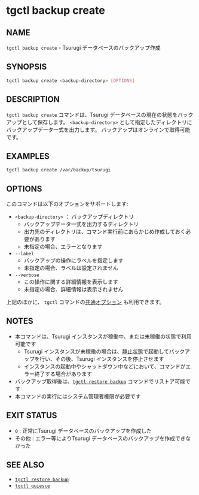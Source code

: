 # tgctl backup create

## NAME

`tgctl backup create` - Tsurugi データベースのバックアップ作成

## SYNOPSIS

```sh
tgctl backup create <backup-directory> [OPTIONS]
```

## DESCRIPTION

`tgctl backup create` コマンドは、Tsurugi データベースの現在の状態をバックアップとして保存します。
`<backup-directory>` として指定したディレクトリにバックアップデータ一式を出力します。
バックアップはオンラインで取得可能です。

## EXAMPLES

```sh
tgctl backup create /var/backup/tsurugi
```

## OPTIONS

このコマンドは以下のオプションをサポートします:

* `<backup-directory>` ： バックアップディレクトリ
  * バックアップデータ一式を出力するディレクトリ
  * 出力先のディレクトリは、コマンド実行前にあらかじめ作成しておく必要があります
  * 未指定の場合、エラーとなります
* `--label`
  * バックアップの操作にラベルを指定します
  * 未指定の場合、ラベルは設定されません
* `--verbose`
  * この操作に関する詳細情報を表示します
  * 未指定の場合、詳細情報は表示されません

上記のほかに、 `tgctl` コマンドの[共通オプション](./tgctl_ja.md#common-options) も利用できます。

<!--
- `--overwrite`は未実装
-->

## NOTES

* 本コマンドは、Tsurugi インスタンスが稼働中、または未稼働の状態で利用可能です
  * Tsurugi インスタンスが未稼働の場合は、[静止状態](./tgctl-quiesce_ja.md)で起動してバックアップを行い、その後、Tsurugi インスタンスを停止させます
  * インスタンスの起動中やシャットダウン中などにおいて、コマンドがエラー終了する場合があります
* バックアップ取得後は、[`tgctl restore backup`](./tgctl-restore-backup_ja.md) コマンドでリストア可能です
* 本コマンドの実行にはシステム管理者権限が必要です

## EXIT STATUS

* `0` : 正常にTsurugi データベースのバックアップを作成した
* その他 : エラー等によりTsurugi データベースのバックアップを作成できなかった

## SEE ALSO

* [`tgctl restore backup`](./tgctl-restore-backup_ja.md)
* [`tgctl quiesce`](./tgctl-quiesce_ja.md)
